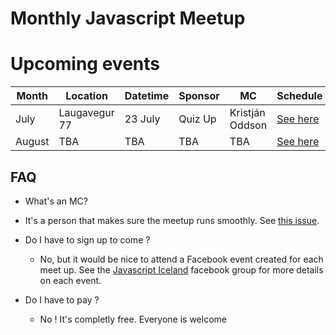 # Monthly Javascript Meetup

# Upcoming events

| Month  | Location | Datetime | Sponsor | MC  | Schedule               |
|--------|----------|----------|---------|-----|------------------------|
| July   |    Laugavegur 77 | 23 July      | Quiz Up    | Kristján Oddson   | [See here](2015/07.md) |
| August | TBA      | TBA      | TBA     | TBA | [See here](2015/08.md) |

## FAQ

- What's an MC?
 - It's a person that makes sure the meetup runs smoothly. See
   [this issue](https://github.com/jsis/monthly-meetup/issues/5).


- Do I have to sign up to come ?
  - No, but it would be nice to attend a Facebook event created for each meet up. See the [Javascript Iceland](https://www.facebook.com/groups/nodejsis/) facebook group for more details on each event.

  
- Do I have to pay ?
  - No ! It's completly free. Everyone is welcome
